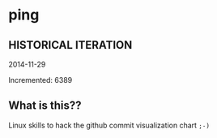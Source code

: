 # ping

## HISTORICAL ITERATION
2014-11-29

Incremented: 6389

## What is this?? 
Linux skills to hack the github commit visualization chart `;-)`
